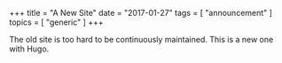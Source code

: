 +++
title = "A New Site"
date = "2017-01-27"
tags = [ "announcement" ]
topics = [ "generic" ]
+++

The old site is too hard to be continuously maintained. This is a new one with Hugo.
